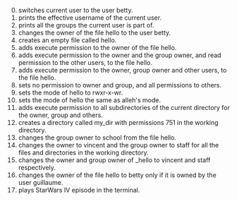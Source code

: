0. switches current user to the user betty.
1. prints the effective username of the current user.
2. prints all the groups the current user is part of.
3. changes the owner of the file hello to the user betty.
4. creates an empty file called hello.
5. adds execute permission to the owner of the file hello.
6. adds execute permission to the owner and the group owner, and read permission to the other users, to the file hello.
7. adds execute permission to the owner, group owner and other users, to the file hello.
8. sets no permission to owner and group, and all permissions to others.
9. sets the mode of hello to rwxr-x-wr.
10. sets the mode of hello the same as alleh's mode.
11. adds execute permission to all subdirectories of the current directory for the owner, group and others.
12. creates a directory called my_dir with permissions 751 in the working directory.
13. changes the group owner to school from the file hello.
14. changes the owner to vincent and the group owner to staff for all the files and directories in the working directory.
15. changes the owner and group owner of _hello to vincent and staff respectively.
16. changes the owner of the file hello to betty only if it is owned by the user guillaume.
17. plays StarWars IV episode in the terminal. 
